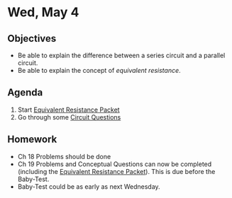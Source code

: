 Wed, May 4
=========      
  
Objectives    
------------    
- Be able to explain the difference between a series circuit and a parallel circuit.
- Be able to explain the concept of *equivalent resistance*.
   
Agenda      
---------      
1. Start [Equivalent Resistance Packet][packet]
2. Go through some [Circuit Questions](https://avon.schoology.com/page/5926588268)

  
Homework    
-------------      
  
- Ch 18 Problems should be done
- Ch 19 Problems and Conceptual Questions can now be completed (including the [Equivalent Resistance Packet][packet]).  This is due before the Baby-Test.
- Baby-Test could be as early as next Wednesday.

[packet]: https://avon.schoology.com/assignment/5527388404/
<!--stackedit_data:
eyJoaXN0b3J5IjpbLTgxOTY1OTE0OCwxMzQ2MDUzNjI1LC02OT
k1MDg3MjYsMTg1NTA2ODE1MiwtMTExNTAwMjQ3MiwtMTczOTEw
NzIzOSwtNDAwMDk4ODksNTE4ODYzNzkxLDEyMzI5ODA5MDgsLT
E3NTQ3MTMxODEsMTc0NDk2MDU1MSwyMDIzNTQ4NzM1LC0xNDQy
Nzk0MjcxLC0zMzI1OTQxMTUsLTYyNTYzNzc2NSwyMjAzNjUwNT
AsMTAyMzc2ODMyMSwtMTg5MjAwNTE4Nyw5MzQ0NDA2OTIsOTg0
MTg1OTM1XX0=
-->